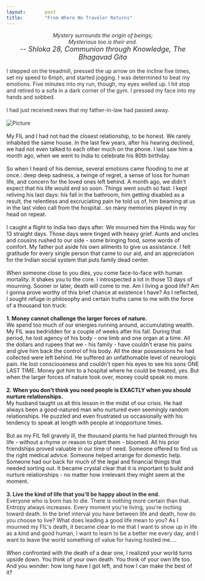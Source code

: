 ```yaml
---
layout:       post
title:        "From Where No Traveler Returns"
---
```

<div className="blog-content">
    <div className="paragraph" style="text-align:center;"><em>
            <font style="color:rgb(42, 42, 42)">
                <div className="quote">Mystery surrounds the origin of beings;<br>Mysterious too is their end.
            </font><br>
            <font size="4" style="color:rgb(42, 42, 42)">-- Shloka 28, Communion through Knowledge, The Bhagavad Gita
            </font>
        </em><br /></div>
</div>
<br />
<div className="paragraph">
    <font style="color:rgb(42, 42, 42)">I stepped on the treadmill, pressed the up arrow on the incline five times, set
        my speed to 6mph, and started jogging. I was determined to beat my emotions. Five minutes into my run, though,
        my eyes welled up.&nbsp;I hit stop and retired to a sofa in a dark corner of the gym. I pressed my face into my
        hands and sobbed.</font><br><br><span style="color:rgb(42, 42, 42)">
        <font>&#8203;I had just received news that my father-in-law had passed away.<br /><br />
            <img src="http://rajigopal.weebly.com/uploads/1/1/8/5/118592459/appa_1_orig.png"
                alt="Picture" /><br /><br />
        </font>
    </span>
</div> <span className="imgPusher" style="float:left;height:0px"></span><span
    style="display: table;width:auto;position:relative;float:left;max-width:100%;;clear:left;margin-top:0px;*margin-top:0px"><a>
    </a><span
        style="display: table-caption; caption-side: bottom; font-size: 90%; margin-top: -10px; margin-bottom: 10px; text-align: center;"
        className="wsite-caption"></span></span>
<font>My FIL and I had not had the closest relationship, to be honest. We rarely inhabited the same house. In the last
    few years, after his hearing declined, we had not even talked to each other much on the phone. I last saw him a
    month ago, when we went to India to celebrate his 80th birthday.<br><br>So when I heard of his demise, several
    emotions came flooding to me at once.: deep deep sadness, a twinge of regret, a sense of loss for human life, and
    concern for the loved ones left behind. A month ago, we didn't expect that his life would end so soon. Things went
    south so fast. I kept reliving his last days: his fall in the bathroom, him getting disabled as a result, the
    relentless and excruciating pain he told us of, him beaming at us in the last video call from the hospital...so many
    memories played in my head on repeat.<br><br>I caught a flight to India two days after. We mourned him the Hindu way
    for 13 straight days. Those days were tinged with heavy grief. Aunts and uncles and cousins rushed to our side -
    some bringing food, some words of comfort. My father put aside his own ailments to give us assistance. I felt
    gratitude for every single person that came to our aid, and an appreciation for the Indian social system that puts
    family dead center.&nbsp;<br><br>When someone close to you dies, you come face-to-face with human mortality. It
    shakes you to the core. I introspected a lot in those 13 days of mourning. Sooner or later, death will come to me.
    Am I living a good life? Am I gonna prove worthy of this brief chance at existence I have? As I reflected, I sought
    refuge in philosophy&nbsp;and certain truths came to me with the force of a thousand ton truck:<br><br><strong>1.
        Money cannot challenge the larger forces of nature.&nbsp;</strong><br>We spend too much of our energies running
    around, accumulating wealth. My FIL was bedridden for a couple of weeks after his fall. During that period, he lost
    agency of his body - one limb and one organ at a time. All the dollars and rupees that we - his family - have
    couldn't erase his pains and give him back the control of his body. All the dear possessions he had collected were
    left behind. He suffered an unfathomable level of neurologic pain. He lost consciousness and couldn't open his eyes
    to see his sons ONE LAST TIME. Money got him to a hospital where he could be treated, yes. But when the larger
    forces of nature took over, money could speak no more.<br><br><strong>2. When you don't think you need people is
        EXACTLY when you should nurture relationships.</strong><br>My husband taught us all this lesson in the midst of
    our crisis. He had always been a good-natured man who nurtured even seemingly random relationships. He puzzled and
    even frustrated us occasionally&nbsp;with his tendency to speak at length with people at inopportune
    times.<br><br>But as my FIL fell gravely ill, the thousand plants he had planted through his life - without a rhyme
    or reason to plant them - bloomed. All his prior friendships proved valuable in our time of need. Someone offered to
    find us the right medical advice. Someone helped arrange for domestic help. Someone had our back for much of the
    legal and financial things that needed sorting out.&nbsp;It became crystal clear that it is important to build and
    nurture relationships - no matter how irrelevant they might seem at the moment.</font><br><br>
<font><strong style="color:rgb(42, 42, 42)">3. Live the kind of life that you'll be happy about in the
        end.</strong><br><span style="color:rgb(42, 42, 42)">Everyone who is born has to die. There is nothing more
        certain than that. Entropy always increases. Every moment you're living, you're inching toward death. In the
        brief interval you have between life and death, how do you choose to live? What does leading a good life mean to
        you? As I mourned my FIL's death, it became clear to me that I want to show up in life as a kind and good human,
        I want to learn to be a better me every day, and I want to leave the world something of value for having hosted
        me....</span><br><br>When confronted with the death of a dear one, I realized your world turns upside down. You
    think of your own death. You think of your own life too. And you wonder: how long have I got left, and how I can
    make the best of it?</font><br><br><br><br><br>
<hr style="width:100%;clear:both;visibility:hidden;">